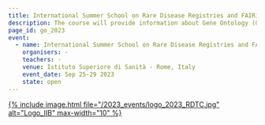```yaml
---
title: International Summer School on Rare Disease Registries and FAIRification of data
description: The course will provide information about Gene Ontology (GO) and molecular interaction
page_id: go_2023
event:
  - name: International Summer School on Rare Disease Registries and FAIRification of data
    organisers: -
    teachers: -
    venue: Istituto Superiore di Sanità - Rome, Italy
    event_date: Sep 25-29 2023 
    state: open
---
```




[{% include image.html file="/2023_events/logo_2023_RDTC.jpg" alt="Logo_IIB" max-width="10" %}](https://www.ejprarediseases.org/event/international-summer-school-on-rare-disease-registries-and-fairification-of-data-2/)